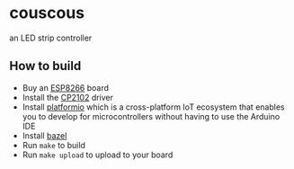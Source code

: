 # couscous
an LED strip controller

## How to build

 - Buy an [ESP8266](https://www.amazon.com/gp/product/B010N1SPRK) board
 - Install the [CP2102](https://www.silabs.com/products/development-tools/software/usb-to-uart-bridge-vcp-drivers) driver
 - Install [platformio](http://docs.platformio.org/en/latest/installation.html#install-shell-commands) which is a cross-platform IoT ecosystem that enables you to develop for microcontrollers without having to use the Arduino IDE
 - Install [bazel](https://github.com/bazelbuild/bazel/releases/tag/0.27.2)
 - Run `make` to build
 - Run `make upload` to upload to your board
